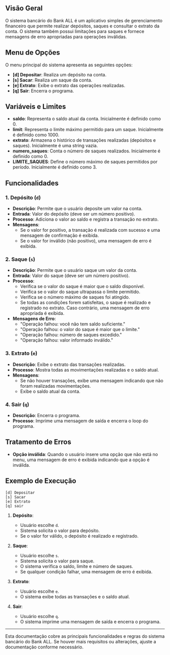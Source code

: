 ## Visão Geral

O sistema bancário do Bank ALL é um aplicativo simples de gerenciamento financeiro que permite realizar depósitos, saques e consultar o extrato da conta. O sistema também possui limitações para saques e fornece mensagens de erro apropriadas para operações inválidas.

## Menu de Opções

O menu principal do sistema apresenta as seguintes opções:

- **[d] Depositar**: Realiza um depósito na conta.
- **[s] Sacar**: Realiza um saque da conta.
- **[e] Extrato**: Exibe o extrato das operações realizadas.
- **[q] Sair**: Encerra o programa.

## Variáveis e Limites

- **saldo**: Representa o saldo atual da conta. Inicialmente é definido como 0.
- **limit**: Representa o limite máximo permitido para um saque. Inicialmente é definido como 1000.
- **extrato**: Armazena o histórico de transações realizadas (depósitos e saques). Inicialmente é uma string vazia.
- **numero_saques**: Conta o número de saques realizados. Inicialmente é definido como 0.
- **LIMITE_SAQUES**: Define o número máximo de saques permitidos por período. Inicialmente é definido como 3.

## Funcionalidades

### 1. Depósito (`d`)

- **Descrição**: Permite que o usuário deposite um valor na conta.
- **Entrada**: Valor do depósito (deve ser um número positivo).
- **Processo**: Adiciona o valor ao saldo e registra a transação no extrato.
- **Mensagens**:
  - Se o valor for positivo, a transação é realizada com sucesso e uma mensagem de confirmação é exibida.
  - Se o valor for inválido (não positivo), uma mensagem de erro é exibida.

### 2. Saque (`s`)

- **Descrição**: Permite que o usuário saque um valor da conta.
- **Entrada**: Valor do saque (deve ser um número positivo).
- **Processo**:
  - Verifica se o valor do saque é maior que o saldo disponível.
  - Verifica se o valor do saque ultrapassa o limite permitido.
  - Verifica se o número máximo de saques foi atingido.
  - Se todas as condições forem satisfeitas, o saque é realizado e registrado no extrato. Caso contrário, uma mensagem de erro apropriada é exibida.
- **Mensagens de Erro**:
  - "Operação falhou: você não tem saldo suficiente."
  - "Operação falhou: o valor do saque é maior que o limite."
  - "Operação falhou: número de saques excedido."
  - "Operação falhou: valor informado inválido."

### 3. Extrato (`e`)

- **Descrição**: Exibe o extrato das transações realizadas.
- **Processo**: Mostra todas as movimentações realizadas e o saldo atual.
- **Mensagens**:
  - Se não houver transações, exibe uma mensagem indicando que não foram realizadas movimentações.
  - Exibe o saldo atual da conta.

### 4. Sair (`q`)

- **Descrição**: Encerra o programa.
- **Processo**: Imprime uma mensagem de saída e encerra o loop do programa.

## Tratamento de Erros

- **Opção inválida**: Quando o usuário insere uma opção que não está no menu, uma mensagem de erro é exibida indicando que a opção é inválida.

## Exemplo de Execução

```plaintext
[d] Depositar
[s] Sacar
[e] Extrato
[q] sair 
```

1. **Depósito**:
   - Usuário escolhe `d`.
   - Sistema solicita o valor para depósito.
   - Se o valor for válido, o depósito é realizado e registrado.

2. **Saque**:
   - Usuário escolhe `s`.
   - Sistema solicita o valor para saque.
   - O sistema verifica o saldo, limite e número de saques.
   - Se qualquer condição falhar, uma mensagem de erro é exibida.

3. **Extrato**:
   - Usuário escolhe `e`.
   - O sistema exibe todas as transações e o saldo atual.

4. **Sair**:
   - Usuário escolhe `q`.
   - O sistema imprime uma mensagem de saída e encerra o programa.

---

Esta documentação cobre as principais funcionalidades e regras do sistema bancário do Bank ALL. Se houver mais requisitos ou alterações, ajuste a documentação conforme necessário.
